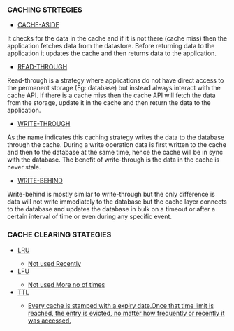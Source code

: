 ### CACHING STRTEGIES

- <INS> CACHE-ASIDE

It checks for the data in the cache and if it is not there (cache miss) then the application fetches data from the datastore. Before returning data to the application it updates the cache and then returns data to the application.

- <INS> READ-THROUGH

Read-through is a strategy where applications do not have direct access to the permanent storage (Eg: database) but instead always interact with the cache API. If there is a cache miss then the cache API will fetch the data from the storage, update it in the cache and then return the data to the application.

- <INS> WRITE-THROUGH

As the name indicates this caching strategy writes the data to the database through the cache. During a write operation data is first written to the cache and then to the database at the same time, hence the cache will be in sync with the database. The benefit of write-through is the data in the cache is never stale.

- <INS> WRITE-BEHIND

Write-behind is mostly similar to write-through but the only difference is data will not write immediately to the database but the cache layer connects to the database and updates the database in bulk on a timeout or after a certain interval of time or even during any specific event.

### CACHE CLEARING STATEGIES

- <INS> LRU
  - Not used Recently
- <INS> LFU
  - Not used More no of times
- <INS> TTL
  - Every cache is stamped with a expiry date.Once that time limit is reached, the entry is evicted, no matter how frequently or recently it was accessed.
